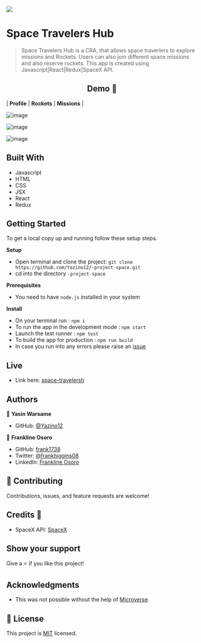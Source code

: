 ![](https://img.shields.io/badge/Microverse-blueviolet)

# Space Travelers Hub

> Space Travelers Hub is a CRA, that allows space traverlers to explore missions and Rockets. Users can also join different space missions and also reserve rockets. This app is created using Javascript|React|Redux|SpaceX API.

<h2 align="center">
  Demo 📝
</h2>

| **Profile** | **Rockets** | **Missions** |

![image](https://user-images.githubusercontent.com/98453979/174069804-570edd93-35e8-439d-b9cd-a885fa900bf1.png)

![image](https://user-images.githubusercontent.com/98453979/174070002-e4782bc8-9000-42a0-87a1-72c160e9a99b.png)

![image](https://user-images.githubusercontent.com/98453979/174070245-42ab53cf-6e7b-456e-a35f-63fdf937301b.png)

## Built With

- Javascript
- HTML
- CSS
- JSX
- React
- Redux

## Getting Started

To get a local copy up and running follow these setup steps.

**Setup**

- Open terminal and clone the project: `git clone https://github.com/Yazino12/-project-space.git`
- cd into the directory `-project-space`

**Prerequisites**

- You need to have `node.js` installed in your system

**Install**

- On your terminal run : `npm i`
- To run the app in the development mode : `npm start`
- Launch the test runner : `npm test`
- To build the app for production : `npm run build`
- In case you run into any errors please raise an [issue](https://github.com/Yazino12/-project-space/issues)

## Live

- Link here: [space-travelersh](https://space-travelersh.netlify.app)

## Authors

👤 **Yasin Warsame**

- GitHub: [@Yazino12](https://github.com/Yazino12)

👤 **Frankline Osoro**

- GitHub: [frank1738](https://github.com/frank1738)
- Twitter: [@frankhiggins08](https://twitter.com/frankhiggins08)
- LinkedIn: [Frankline Osoro](http://www.linkedin.com/in/frankline-osoro-b526ba18b)

## 🤝 Contributing

Contributions, issues, and feature requests are welcome!

## Credits 💙

- SpaceX API: [SpaceX](https://github.com/r-spacex/SpaceX-API)

## Show your support

Give a ⭐️ if you like this project!

## Acknowledgments

- This was not possible without the help of [Microverse](https://github.com/microverseinc/curriculum-transversal-skills/blob/main/documentation/hello_microverse_project.md).

## 📝 License

This project is [MIT](./MIT.md) licensed.
